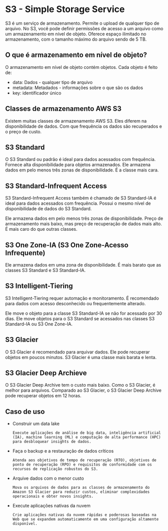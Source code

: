 # S3 - Simple Storage Service

S3 é um serviço de armazenamento. Permite o upload de qualquer tipo de arquivo. No S3, você pode definir permissões de acesso a um arquivo como um armazenamento em nível de objeto. Oferece espaço ilimitado no armazenamento, com o tamanho máximo do arquivo sendo de 5 TB.

## O que é armazenamento em nível de objeto?

O armazenamento em nível de objeto contém objetos. Cada objeto é feito de:

- data: Dados - qualquer tipo de arquivo
- metadata: Metadados - informações sobre o que são os dados
- key: identificador único

## Classes de armazenamento AWS S3

Existem muitas classes de armazenamento AWS S3. Eles diferem na disponibilidade de dados. Com que frequência os dados são recuperados e o preço de custo.

## S3 Standard

O S3 Standard ou padrão é ideal para dados acessados com frequência. Fornece alta disponibilidade para objetos armazenados. Ele armazena dados em pelo menos três zonas de disponibilidade. É a classe mais cara.

## S3 Standard-Infrequent Access

S3 Standard-Infrequent Access também é chamado de S3 Standard-IA é ideal para dados acessados com frequência. Possui o mesmo nível de disponibilidade de dados do S3 Standard.

Ele armazena dados em pelo menos três zonas de disponibilidade. Preço de armazenamento mais baixo, mas preço de recuperação de dados mais alto. É mais caro do que outras classes.

## S3 One Zone-IA (S3 One Zone-Acesso Infrequente)

Ele armazena dados em uma zona de disponibilidade. É mais barato que as classes S3 Standard e S3 Standard-IA.

## S3 Intelligent-Tiering

S3 Intelligent-Tiering requer automação e monitoramento. É recomendado para dados com acesso desconhecido ou frequentemente alterado.

Ele move o objeto para a classe S3 Standard-IA se não for acessado por 30 dias. Ele move objetos para o S3 Standard se acessados nas classes S3 Standard-IA ou S3 One Zone-IA.

## S3 Glacier

O S3 Glacier é recomendado para arquivar dados. Ele pode recuperar objetos em poucos minutos. S3 Glacier é uma classe mais barata e lenta.

## S3 Glacier Deep Archieve

O S3 Glacier Deep Archive tem o custo mais baixo. Como o S3 Glacier, é melhor para arquivos. Comparado ao S3 Glacier, o S3 Glacier Deep Archive pode recuperar objetos em 12 horas.

## Caso de uso

- Construir um data lake

      Execute aplicações de análise de big data, inteligência artificial (IA), machine learning (ML) e computação de alta performance (HPC) para desbloquear insights de dados.

- Faça o backup e a restauração de dados críticos

      Atenda aos objetivos de tempo de recuperação (RTO), objetivos de ponto de recuperação (RPO) e requisitos de conformidade com os recursos de replicação robustos do S3.

- Arquive dados com o menor custo

      Mova os arquivos de dados para as classes de armazenamento do Amazon S3 Glacier para reduzir custos, eliminar complexidades operacionais e obter novos insights.

- Execute aplicações nativas da nuvem

      Crie aplicações nativas da nuvem rápidas e poderosas baseadas na Web que se expandem automaticamente em uma configuração altamente disponível.